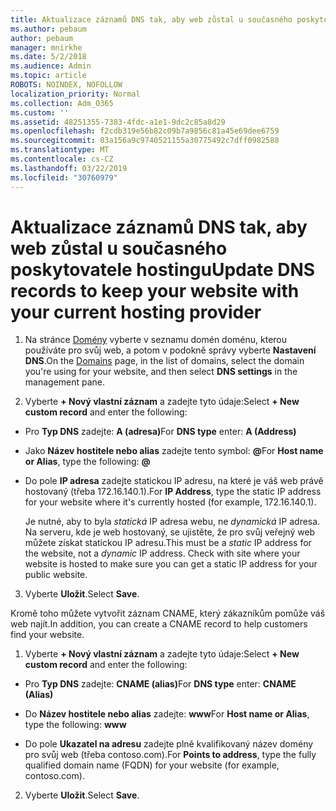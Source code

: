 ```yaml
---
title: Aktualizace záznamů DNS tak, aby web zůstal u současného poskytovatele hostingu
ms.author: pebaum
author: pebaum
manager: mnirkhe
ms.date: 5/2/2018
ms.audience: Admin
ms.topic: article
ROBOTS: NOINDEX, NOFOLLOW
localization_priority: Normal
ms.collection: Adm_O365
ms.custom: ''
ms.assetid: 48251355-7383-4fdc-a1e1-9dc2c85a8d29
ms.openlocfilehash: f2cdb319e56b82c09b7a9856c81a45e69dee6759
ms.sourcegitcommit: 03a156a9c9740521155a30775492c7dff0982588
ms.translationtype: MT
ms.contentlocale: cs-CZ
ms.lasthandoff: 03/22/2019
ms.locfileid: "30760979"
---
```

# <a name="update-dns-records-to-keep-your-website-with-your-current-hosting-provider"></a><span data-ttu-id="5acf9-102">Aktualizace záznamů DNS tak, aby web zůstal u současného poskytovatele hostingu</span><span class="sxs-lookup"><span data-stu-id="5acf9-102">Update DNS records to keep your website with your current hosting provider</span></span>

1. <span data-ttu-id="5acf9-103">Na stránce [Domény](https://portal.office.com/adminportal/home#/Domains) vyberte v seznamu domén doménu, kterou používáte pro svůj web, a potom v podokně správy vyberte **Nastavení DNS**.</span><span class="sxs-lookup"><span data-stu-id="5acf9-103">On the [Domains](https://portal.office.com/adminportal/home#/Domains) page, in the list of domains, select the domain you're using for your website, and then select **DNS settings** in the management pane.</span></span> 
    
2. <span data-ttu-id="5acf9-104">Vyberte **+ Nový vlastní záznam** a zadejte tyto údaje:</span><span class="sxs-lookup"><span data-stu-id="5acf9-104">Select **+ New custom record** and enter the following:</span></span> 
    
  - <span data-ttu-id="5acf9-105">Pro **Typ DNS** zadejte: **A (adresa)**</span><span class="sxs-lookup"><span data-stu-id="5acf9-105">For **DNS type** enter: **A (Address)**</span></span>
    
  - <span data-ttu-id="5acf9-106">Jako **Název hostitele nebo alias** zadejte tento symbol: **@**</span><span class="sxs-lookup"><span data-stu-id="5acf9-106">For **Host name or Alias**, type the following: **@**</span></span>
    
  - <span data-ttu-id="5acf9-107">Do pole **IP adresa** zadejte statickou IP adresu, na které je váš web právě hostovaný (třeba 172.16.140.1).</span><span class="sxs-lookup"><span data-stu-id="5acf9-107">For **IP Address**, type the static IP address for your website where it's currently hosted (for example, 172.16.140.1).</span></span> 
    
    <span data-ttu-id="5acf9-p101">Je nutné, aby to byla  *statická*  IP adresa webu, ne  *dynamická*  IP adresa. Na serveru, kde je web hostovaný, se ujistěte, že pro svůj veřejný web můžete získat statickou IP adresu.</span><span class="sxs-lookup"><span data-stu-id="5acf9-p101">This must be a  *static*  IP address for the website, not a  *dynamic*  IP address. Check with site where your website is hosted to make sure you can get a static IP address for your public website.</span></span> 
    
3. <span data-ttu-id="5acf9-110">Vyberte **Uložit**.</span><span class="sxs-lookup"><span data-stu-id="5acf9-110">Select **Save**.</span></span> 
    
<span data-ttu-id="5acf9-111">Kromě toho můžete vytvořit záznam CNAME, který zákazníkům pomůže váš web najít.</span><span class="sxs-lookup"><span data-stu-id="5acf9-111">In addition, you can create a CNAME record to help customers find your website.</span></span>
  
1. <span data-ttu-id="5acf9-112">Vyberte **+ Nový vlastní záznam** a zadejte tyto údaje:</span><span class="sxs-lookup"><span data-stu-id="5acf9-112">Select **+ New custom record** and enter the following:</span></span> 
    
  - <span data-ttu-id="5acf9-113">Pro **Typ DNS** zadejte: **CNAME (alias)**</span><span class="sxs-lookup"><span data-stu-id="5acf9-113">For **DNS type** enter: **CNAME (Alias)**</span></span>
    
  - <span data-ttu-id="5acf9-114">Do **Název hostitele nebo alias** zadejte: **www**</span><span class="sxs-lookup"><span data-stu-id="5acf9-114">For **Host name or Alias**, type the following: **www**</span></span>
    
  - <span data-ttu-id="5acf9-115">Do pole **Ukazatel na adresu** zadejte plně kvalifikovaný název domény pro svůj web (třeba contoso.com).</span><span class="sxs-lookup"><span data-stu-id="5acf9-115">For **Points to address**, type the fully qualified domain name (FQDN) for your website (for example, contoso.com).</span></span> 
    
2. <span data-ttu-id="5acf9-116">Vyberte **Uložit**.</span><span class="sxs-lookup"><span data-stu-id="5acf9-116">Select **Save**.</span></span> 
    

